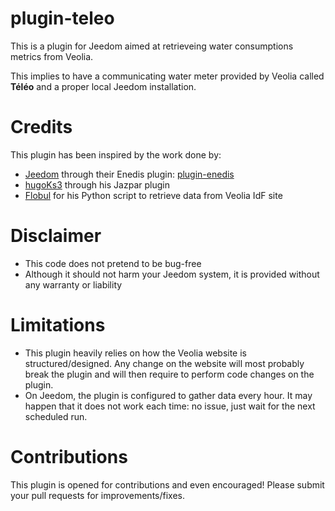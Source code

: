 # plugin-teleo
This is a plugin for Jeedom aimed at retrieveing water consumptions metrics from Veolia. 

This implies to have a communicating water meter provided by Veolia called **Téléo** and a proper local Jeedom installation.

# Credits
This plugin has been inspired by the work done by:
- [Jeedom](https://github.com/jeedom) through their Enedis plugin: [plugin-enedis](https://github.com/jeedom/plugin-enedis)
- [hugoKs3](https://github.com/hugoKs3/plugin-jazpar) through his Jazpar plugin
- [Flobul](https://github.com/Flobul/conso_veolia) for his Python script to retrieve data from Veolia IdF site

# Disclaimer
- This code does not pretend to be bug-free
- Although it should not harm your Jeedom system, it is provided without any warranty or liability

# Limitations
- This plugin heavily relies on how the Veolia website is structured/designed. Any change on the website will most probably break the plugin and will then require to perform code changes on the plugin.
- On Jeedom, the plugin is configured to gather data every hour. It may happen that it does not work each time: no issue, just wait for the next scheduled run.

# Contributions
This plugin is opened for contributions and even encouraged! Please submit your pull requests for improvements/fixes.
